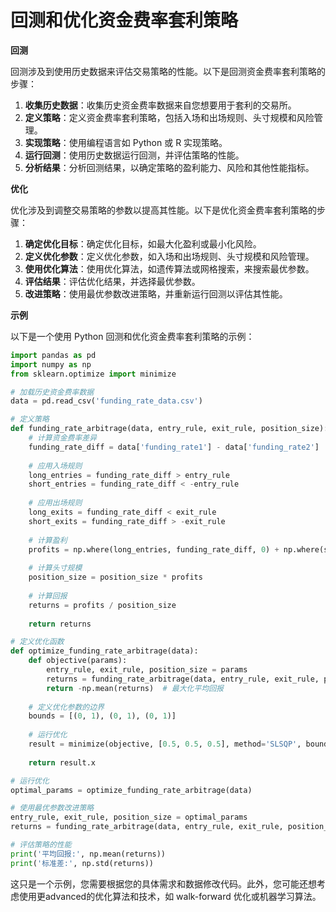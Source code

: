 **回测和优化资金费率套利策略**
=====================================

**回测**

回测涉及到使用历史数据来评估交易策略的性能。以下是回测资金费率套利策略的步骤：

1. **收集历史数据**：收集历史资金费率数据来自您想要用于套利的交易所。
2. **定义策略**：定义资金费率套利策略，包括入场和出场规则、头寸规模和风险管理。
3. **实现策略**：使用编程语言如 Python 或 R 实现策略。
4. **运行回测**：使用历史数据运行回测，并评估策略的性能。
5. **分析结果**：分析回测结果，以确定策略的盈利能力、风险和其他性能指标。

**优化**

优化涉及到调整交易策略的参数以提高其性能。以下是优化资金费率套利策略的步骤：

1. **确定优化目标**：确定优化目标，如最大化盈利或最小化风险。
2. **定义优化参数**：定义优化参数，如入场和出场规则、头寸规模和风险管理。
3. **使用优化算法**：使用优化算法，如遗传算法或网格搜索，来搜索最优参数。
4. **评估结果**：评估优化结果，并选择最优参数。
5. **改进策略**：使用最优参数改进策略，并重新运行回测以评估其性能。

**示例**

以下是一个使用 Python 回测和优化资金费率套利策略的示例：
```python
import pandas as pd
import numpy as np
from sklearn.optimize import minimize

# 加载历史资金费率数据
data = pd.read_csv('funding_rate_data.csv')

# 定义策略
def funding_rate_arbitrage(data, entry_rule, exit_rule, position_size):
    # 计算资金费率差异
    funding_rate_diff = data['funding_rate1'] - data['funding_rate2']
    
    # 应用入场规则
    long_entries = funding_rate_diff > entry_rule
    short_entries = funding_rate_diff < -entry_rule
    
    # 应用出场规则
    long_exits = funding_rate_diff < exit_rule
    short_exits = funding_rate_diff > -exit_rule
    
    # 计算盈利
    profits = np.where(long_entries, funding_rate_diff, 0) + np.where(short_entries, -funding_rate_diff, 0)
    
    # 计算头寸规模
    position_size = position_size * profits
    
    # 计算回报
    returns = profits / position_size
    
    return returns

# 定义优化函数
def optimize_funding_rate_arbitrage(data):
    def objective(params):
        entry_rule, exit_rule, position_size = params
        returns = funding_rate_arbitrage(data, entry_rule, exit_rule, position_size)
        return -np.mean(returns)  # 最大化平均回报
    
    # 定义优化参数的边界
    bounds = [(0, 1), (0, 1), (0, 1)]
    
    # 运行优化
    result = minimize(objective, [0.5, 0.5, 0.5], method='SLSQP', bounds=bounds)
    
    return result.x

# 运行优化
optimal_params = optimize_funding_rate_arbitrage(data)

# 使用最优参数改进策略
entry_rule, exit_rule, position_size = optimal_params
returns = funding_rate_arbitrage(data, entry_rule, exit_rule, position_size)

# 评估策略的性能
print('平均回报:', np.mean(returns))
print('标准差:', np.std(returns))
```
这只是一个示例，您需要根据您的具体需求和数据修改代码。此外，您可能还想考虑使用更advanced的优化算法和技术，如 walk-forward 优化或机器学习算法。